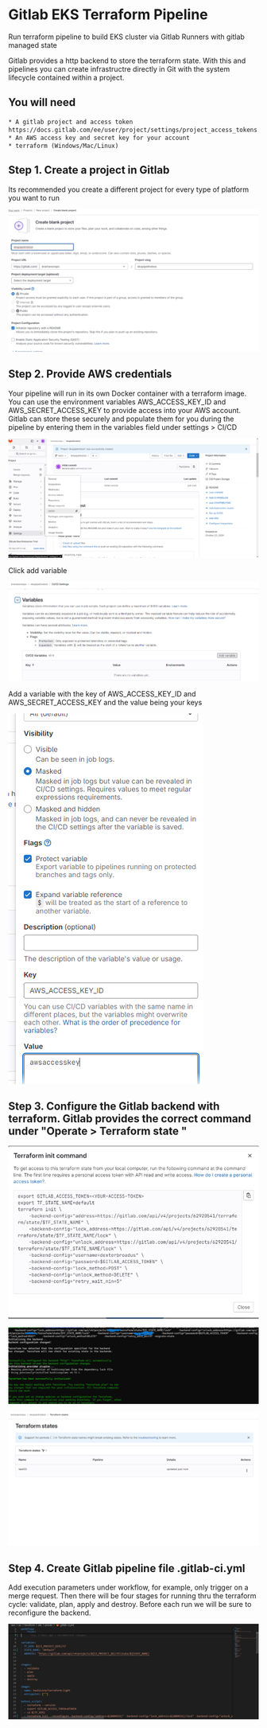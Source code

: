 # Gitlab EKS Terraform Pipeline

Run terraform pipeline to build EKS cluster via Gitlab Runners with gitlab managed state


Gitlab provides a http backend to store the terraform state. With this and pipelines you can create infrastructre directly in Git with the system lifecycle contained within a project.

## You will need

    * A gitlab project and access token https://docs.gitlab.com/ee/user/project/settings/project_access_tokens.html
    * An AWS access key and secret key for your account
    * terraform (Windows/Mac/Linux)



## Step 1. Create a project in Gitlab
Its recommended you create a different project for every type of platform you want to run

![creating blank project in gitlab](/aws/iac/gitlab/eks/private/assets/images/newproject.png)


## Step 2. Provide AWS credentials
Your pipeline will run in its own Docker container with a terraform image. You can use the environment variables AWS_ACCESS_KEY_ID and AWS_SECRET_ACCESS_KEY to provide access into your AWS account. Gitlab can store these securely and populate them for you during the pipeline by entering them in the variables field under settings > CI/CD

![select CI/CD from the settings menu](/aws/iac/gitlab/eks/private/assets/images/cicdvariables1.png)

Click add variable

![select CI/CD from the settings menu](/aws/iac/gitlab/eks/private/assets/images/cicdvars2.png)

Add a variable with the key of AWS_ACCESS_KEY_ID and AWS_SECRET_ACCESS_KEY and the value being your keys

![add access and secret keys](/aws/iac/gitlab/eks/private/assets/images/accesskeys.png)


## Step 3. Configure the Gitlab backend with terraform. Gitlab provides the correct command under "Operate > Terraform state " 

![add backend](/aws/iac/gitlab/eks/private/assets/images/tfstate1.png)

![command](/aws/iac/gitlab/eks/private/assets/images/tfstate2.png)

![result](/aws/iac/gitlab/eks/private/assets/images/tfstate4.png)


## Step 4. Create Gitlab pipeline file .gitlab-ci.yml

Add execution parameters under workflow, for example, only trigger on a merge request. Then there will be four stages for running thru the terraform cycle: validate, plan, apply and destroy. Before each run we will be sure to reconfigure the backend.

![CI script](/aws/iac/gitlab/eks/private/assets/images/gitlabci.png)
